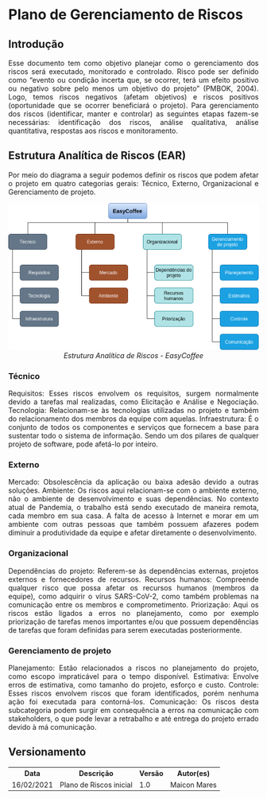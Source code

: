 # Plano de Gerenciamento de Riscos

## Introdução

<p align="justify">Esse documento tem como objetivo planejar como o gerenciamento dos riscos será executado, monitorado e controlado. Risco pode ser definido como “evento ou condição incerta que, se ocorrer, terá um efeito positivo ou negativo sobre pelo menos um objetivo do projeto” (PMBOK, 2004). Logo, temos riscos negativos (afetam objetivos) e riscos positivos (oportunidade que se ocorrer beneficiará o projeto). Para gerenciamento dos riscos (identificar, manter e controlar) as seguintes etapas fazem-se necessárias: identificação dos riscos, análise qualitativa, análise quantitativa, respostas aos riscos e monitoramento.

## Estrutura Analítica de Riscos (EAR)
<p align="justify">Por meio do diagrama a seguir podemos definir os riscos que podem afetar o projeto em quatro categorias gerais: Técnico, Externo, Organizacional e Gerenciamento de projeto.</p>

<p align="center">
    <img src="../img/plano_de_riscos/easy_coffee_EAR.png">
    <i>Estrutura Analítica de Riscos - EasyCoffee</i>
</p>

### Técnico
<p align="justify">Requisitos: Esses riscos envolvem os requisitos, surgem normalmente devido a tarefas mal realizadas, como Elicitação e Análise e Negociação.
Tecnologia: Relacionam-se às tecnologias utilizadas no projeto e também do relacionamento dos membros da equipe com aquelas.
Infraestrutura: É o conjunto de todos os componentes e serviços que fornecem a base para sustentar todo o sistema de informação. Sendo um dos pilares de qualquer projeto de software, pode afetá-lo por inteiro.
</p>

### Externo
<p align="justify">Mercado: Obsolescência da aplicação ou baixa adesão devido a outras soluções. 
Ambiente: Os riscos aqui relacionam-se com o ambiente externo, não o ambiente de desenvolvimento e suas dependências. No contexto atual de Pandemia, o trabalho está sendo executado de maneira remota, cada membro em sua casa. A falta de acesso à Internet e morar em um ambiente com outras pessoas que também possuem afazeres podem diminuir a produtividade da equipe e afetar diretamente o desenvolvimento.
</p>

### Organizacional
<p align="justify">Dependências do projeto: Referem-se às dependências externas, projetos externos e fornecedores de recursos.
Recursos humanos: Compreende qualquer risco que possa afetar os recursos humanos (membros da equipe), como adquirir o vírus SARS-CoV-2, como também problemas na comunicação entre os membros e comprometimento.
Priorização: Aqui os riscos estão ligados a erros no planejamento, como por exemplo priorização de tarefas menos importantes e/ou que possuem dependências de tarefas que foram definidas para serem executadas posteriormente.
</p>

### Gerenciamento de projeto
<p align="justify">Planejamento: Estão relacionados a riscos no planejamento do projeto, como escopo impraticável para o tempo disponível.
Estimativa: Envolve erros de estimativa, como tamanho do projeto, esforço e custo.
Controle: Esses riscos envolvem riscos que foram identificados, porém nenhuma ação foi executada para contorná-los.
Comunicação: Os riscos desta subcategoria podem surgir em consequência a erros na comunicação com stakeholders, o que pode levar a retrabalho e até entrega do projeto errado devido à má comunicação.
</p>

## Versionamento

<table>
<tr>
    <th>Data</th>
    <th>Descrição</th>
    <th>Versão</th>
    <th>Autor(es)</th>
</tr>
<tr>
    <td>16/02/2021</td>
    <td>
Plano de Riscos inicial

</td>
    <td>
1.0

</td>
    <td>Maicon Mares</td>
</tr>
</table>
